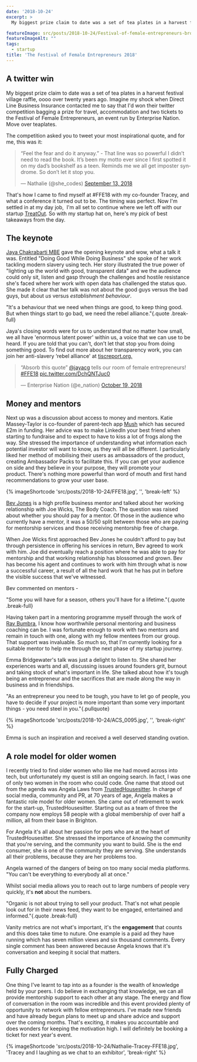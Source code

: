 ```yaml
---
date: '2018-10-24'
excerpt: >
  My biggest prize claim to date was a set of tea plates in a harvest festival village raffle. But that was about to change.

featureImage: src/posts/2018-10-24/Festival-of-female-entrepreneurs-brochure-cover-2018.jpg
featureImageAlt: ""
tags:
  - startup
title: 'The Festival of Female Entrepreneurs 2018'
---
```


## A twitter win

My biggest prize claim to date was a set of tea plates in a harvest festival village raffle, oooo over twenty years ago. Imagine my shock when Direct Line Business Insurance contacted me to say that I'd won their twitter competition bagging a prize for travel, accommodation and two tickets to the Festival of Female Entrepreneurs, an event run by Enterprise Nation. Move over teaplates.

The competition asked you to tweet your most inspirational quote, and for me, this was it:

<div class="break-right">
  <blockquote class="twitter-tweet"><p lang="en" dir="ltr">“Feel the fear and do it anyway.” - That line was so powerful I didn’t need to read the book. It’s been my motto ever since I first spotted it on my dad’s bookshelf as a teen. Reminds me we all get imposter syndrome. So don’t let it stop you.</p>&mdash; Nathalie (@she_codes) <a href="https://twitter.com/she_codes/status/1040334204607897600?ref_src=twsrc%5Etfw">September 13, 2018</a></blockquote> <script async src="https://platform.twitter.com/widgets.js" charset="utf-8"></script>
</div>

That's how I came to find myself at #FFE18 with my co-founder Tracey, and what a conference it turned out to be. The timing was perfect. Now I'm settled in at my day job,  I'm all set to continue where we left off with our startup [TreatOut][1]. So with my startup hat on, here's my pick of best takeaways from the day.

## The keynote

[Jaya Chakrabarti MBE][2] gave the opening keynote and wow, what a talk it was. Entitled "Doing Good While Doing Business" she spoke of her work tackling modern slavery using tech. Her story illustrated the true power of "lighting up the world with good, transparent data" and we the audience could only sit, listen and gasp through the challenges and hostile resistance she's faced where her work with open data has challenged the status quo. She made it clear that her talk was not about the good guys versus the bad guys, but about _us_ versus _establishment behaviour_.

"It's a behaviour that we need when things are good, to keep thing good. But when things start to go bad, we need the rebel alliance."{.quote .break-full}

Jaya's closing words were for us to understand that no matter how small, we all have 'enormous latent power' within us, a voice that we can use to be heard. If you are told that you can't, don't let that stop you from doing something good. To find out more about her transparency work, you can join her anti-slavery &#8216;rebel alliance' at [tiscreport.org.][3]

<div class="break-right">
  <blockquote class="twitter-tweet"><p lang="en" dir="ltr">“Absorb this quote” <a href="https://twitter.com/jayacg?ref_src=twsrc%5Etfw">@jayacg</a> tells our room of female entrepreneurs! <a href="https://twitter.com/hashtag/FFE18?src=hash&amp;ref_src=twsrc%5Etfw">#FFE18</a> <a href="https://t.co/DchQNTJuc0">pic.twitter.com/DchQNTJuc0</a></p>&mdash; Enterprise Nation (@e_nation) <a href="https://twitter.com/e_nation/status/1053218479329959937?ref_src=twsrc%5Etfw">October 19, 2018</a></blockquote> <script async src="https://platform.twitter.com/widgets.js" charset="utf-8"></script>
</div>

## Money and mentors

Next up was a discussion about access to money and mentors. Katie Massey-Taylor is co-founder of parent-tech app [Mush][4] which has secured £2m in funding. Her advice was to make LinkedIn your best friend when starting to fundraise and to expect to have to kiss a lot of frogs along the way. She stressed the importance of understanding what information each potential investor will want to know, as they will all be different. I particularly liked her method of mobilising their users as ambassadors of the product, creating Ambassador Packs to facilitate this. If you can get your audience on side and they believe in your purpose, they will promote your product. There's nothing more powerful than word of mouth and first hand recommendations to grow your user base.

{% imageShortcode 'src/posts/2018-10-24/FFE18.jpg', '', 'break-left' %}

[Bev Jones][5] is a high profile business mentor and talked about her working relationship with Joe Wicks, The Body Coach. The question was raised about whether you should pay for a mentor. Of those in the audience who currently have a mentor, it was a 50/50 split between those who are paying for mentorship services and those receiving mentorship free of charge.

When Joe Wicks first approached Bev Jones he couldn't afford to pay but through persistence in offering his services in return, Bev agreed to work with him. Joe did eventually reach a position where he was able to pay for mentorship and that working relationship has blossomed and grown. Bev has become his agent and continues to work with him through what is now a successful career, a result of all the hard work that he has put in before the visible success that we've witnessed.

Bev commented on mentors -

"Some you will have for a season, others you'll have for a lifetime."{.quote .break-full}

Having taken part in a mentoring programme myself through the work of [Rav Bumbra][6], I know how worthwhile personal mentoring and business coaching can be. I was fortunate enough to work with two mentors and remain in touch with one, along with my fellow mentees from our group. That support was invaluable. So much so, that I'm currently looking for a suitable mentor to help me through the next phase of my startup journey.

Emma Bridgewater's talk was just a delight to listen to. She shared her experiences warts and all, discussing issues around founders grit, burnout and taking stock of what's important in life. She talked about how it's tough being an entrepreneur and the sacrifices that are made along the way in business and in friendships.

"As an entrepreneur you need to be tough, you have to let go of people, you have to decide if your project is more important than some very important things - you need steel in you."{.pullquote}

{% imageShortcode 'src/posts/2018-10-24/ACS_0095.jpg', '', 'break-right' %}

Emma is such an inspiration and received a well deserved standing ovation.

## A role model for older women

I recently tried to find older women who like me had moved across into tech, but unfortunately my quest is still an ongoing search. In fact, I was one of only two women in the room who could code. One name that stood out from the agenda was Angela Laws from [TrustedHousesitter][7]. In charge of social media, community and PR, at 70 years of age, Angela makes a fantastic role model for older women. She came out of retirement to work for the start-up, TrustedHousesitter. Starting out as a team of three the company now employs 58 people with a global membership of over half a million, all from their base in Brighton.

For Angela it's all about her passion for pets who are at the heart of TrustedHousesitter. She stressed the importance of _knowing_ the community that you're serving, and the community you want to build. She is the end consumer, she is one of the community they are serving. She understands all their problems, because they are her problems too.

Angela warned of the dangers of being on too many social media platforms. "You can't be everything to everybody all at once."

Whilst social media allows you to reach out to large numbers of people very quickly, it's **not** about the numbers.


"Organic is not about trying to sell your product. That's not what people look out for in their news feed, they want to be engaged, entertained and informed."{.quote .break-full}

Vanity metrics are not what's important, it's the **engagement** that counts and this does take time to nuture. One example is a paid ad they have running which has seven million views and six thousand comments. Every single comment has been answered because Angela knows that it's conversation and keeping it social that matters.

## Fully Charged

One thing I've learnt to tap into as a founder is the wealth of knowledge held by your peers. I do believe in exchanging that knowledge, we can all provide mentorship support to each other at any stage. The energy and flow of conversation in the room was incredible and this event provided plenty of opportunity to network with fellow entrepreneurs. I've made new friends and have already begun plans to meet up and share advice and support over the coming months. That's exciting, it makes you accountable and does wonders for keeping the motivation high. I will definitely be booking a ticket for next year's event.

{% imageShortcode 'src/posts/2018-10-24/Nathalie-Tracey-FFE18.jpg', 'Tracey and I laughing as we chat to an exhibitor', 'break-right' %}

 [1]: https://treatout.com/
 [2]: https://www.nameless.co.uk/studio/jaya-chakrabarti/
 [3]: https://tiscreport.org/
 [4]: https://letsmush.com/
 [5]: http://bevjames.com
 [6]: https://www.linkedin.com/in/ravbumbra
 [7]: https://www.trustedhousesitters.com/blog/news/the-trustedhousesitters-story-angela/
